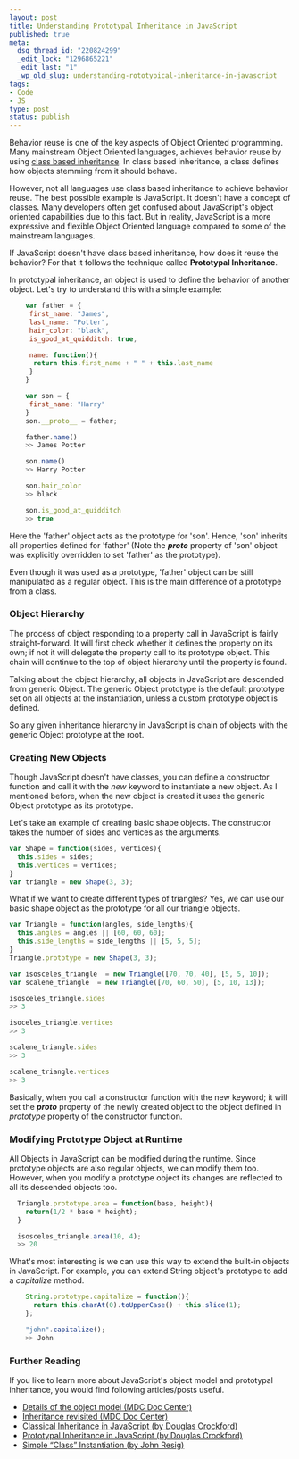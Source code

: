 ```yaml
--- 
layout: post
title: Understanding Prototypal Inheritance in JavaScript
published: true
meta: 
  dsq_thread_id: "220824299"
  _edit_lock: "1296865221"
  _edit_last: "1"
  _wp_old_slug: understanding-rototypical-inheritance-in-javascript
tags: 
- Code
- JS 
type: post
status: publish
---
```

Behavior reuse is one of the key aspects of Object Oriented programming. Many mainstream Object Oriented languages, achieves behavior reuse by using <a href="http://en.wikipedia.org/wiki/Class-based_programming">class based inheritance</a>. In class based inheritance, a class defines how objects stemming from it should behave.

However, not all languages use class based inheritance to achieve behavior reuse. The best possible example is JavaScript. It doesn't have a concept of classes. Many developers often get confused about JavaScript's object oriented capabilities due to this fact. But in reality, JavaScript is a more expressive and flexible Object Oriented language compared to some of the mainstream languages.

If JavaScript doesn't have class based inheritance, how does it reuse the behavior? For that it follows the technique called <strong>Prototypal Inheritance</strong>. 

In prototypal inheritance, an object is used to define the behavior of another object. Let's try to understand this with a simple example:

```javascript
    var father = {
     first_name: "James", 
     last_name: "Potter",
     hair_color: "black",
     is_good_at_quidditch: true,

     name: function(){
      return this.first_name + " " + this.last_name
     }
    }

    var son = {
     first_name: "Harry" 
    }
    son.__proto__ = father;

    father.name()
    >> James Potter

    son.name()
    >> Harry Potter

    son.hair_color
    >> black

    son.is_good_at_quidditch
    >> true
```

Here the 'father' object acts as the prototype for 'son'. Hence, 'son' inherits all properties defined for 'father' (Note the <em>__proto__</em> property of 'son' object was explicitly overridden to set 'father' as the prototype). 

Even though it was used as a prototype, 'father' object can be still manipulated as a regular object. This is the main difference of a prototype from a class.

<h3>Object Hierarchy</h3>

The process of object responding to a property call in JavaScript is fairly straight-forward. It will first check whether it defines the property on its own; if not it will delegate the property call to its prototype object. This chain will continue to the top of object hierarchy until the property is found.

Talking about the object hierarchy, all objects in JavaScript are descended from generic Object. The generic Object prototype is the default prototype set on all objects at the instantiation, unless a custom prototype object is defined. 

So any given inheritance hierarchy in JavaScript is chain of objects with the generic Object prototype at the root. 

<h3>Creating New Objects</h3>

Though JavaScript doesn't have classes, you can define a constructor function and call it with the <em>new</em> keyword to instantiate a new object. As I mentioned before, when the new object is created it uses the generic Object prototype as its prototype. 

Let's take an example of creating basic shape objects. The constructor takes the number of sides and vertices as the arguments.

```javascript
var Shape = function(sides, vertices){
  this.sides = sides; 
  this.vertices = vertices; 
}
var triangle = new Shape(3, 3);
```

What if we want to create different types of triangles? Yes, we can use our basic shape object as the prototype for all our triangle objects.

```javascript
var Triangle = function(angles, side_lengths){
  this.angles = angles || [60, 60, 60]; 
  this.side_lengths = side_lengths || [5, 5, 5]; 
}
Triangle.prototype = new Shape(3, 3);

var isosceles_triangle  = new Triangle([70, 70, 40], [5, 5, 10]);
var scalene_triangle  = new Triangle([70, 60, 50], [5, 10, 13]);

isosceles_triangle.sides
>> 3

isoceles_triangle.vertices
>> 3

scalene_triangle.sides
>> 3

scalene_triangle.vertices
>> 3

```

Basically, when you call a constructor function with the new keyword; it will set the <em>__proto__</em> property of the newly created object to the object defined in <em>prototype</em> property of the constructor function.

<h3>Modifying Prototype Object at Runtime</h3>

All Objects in JavaScript can be modified during the runtime. Since prototype objects are also regular objects, we can modify them too. However, when you modify a prototype object its changes are reflected to all its descended objects too.  

```javascript
  Triangle.prototype.area = function(base, height){
    return(1/2 * base * height);
  }

  isosceles_triangle.area(10, 4); 
  >> 20
```

What's most interesting is we can use this way to extend the built-in objects in JavaScript. For example, you can extend String object's prototype to add a <em>capitalize</em> method.

```javascript
    String.prototype.capitalize = function(){
      return this.charAt(0).toUpperCase() + this.slice(1);
    };

    "john".capitalize();
    >> John
```

<h3>Further Reading</h3>

If you like to learn more about JavaScript's object model and prototypal inheritance, you would find following articles/posts useful.

<ul>
<li><a href="https://developer.mozilla.org/en/JavaScript/Guide/Details_of_the_Object_Model">Details of the object model (MDC Doc Center)</a></li>
<li><a href="https://developer.mozilla.org/en/JavaScript/Guide/Inheritance_Revisited">Inheritance revisited (MDC Doc Center)</a></li>
<li><a href="http://www.crockford.com/javascript/inheritance.html">Classical Inheritance in JavaScript (by Douglas Crockford)</a></li>
<li><a href="http://javascript.crockford.com/prototypal.html">Prototypal Inheritance in JavaScript (by Douglas Crockford)</a></li>
<li><a href="http://ejohn.org/blog/simple-class-instantiation/#postcomment">Simple “Class” Instantiation (by John Resig)</a></li>
